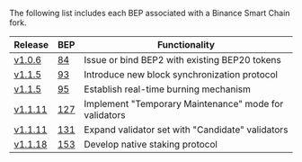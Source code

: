 The following list includes each BEP associated with a Binance Smart Chain fork.

| Release                                                          | BEP                                                            | Functionality                                       |
| ---------------------------------------------------------------- | -------------------------------------------------------------- | --------------------------------------------------- |
| [v1.0.6](https://github.com/bnb-chain/bsc/releases/tag/v1.0.6)   | [84](https://github.com/bnb-chain/BEPs/blob/master/BEP84.md)   | Issue or bind BEP2 with existing BEP20 tokens       |
| [v1.1.5](https://github.com/bnb-chain/bsc/releases/tag/v1.1.5)   | [93](https://github.com/bnb-chain/BEPs/blob/master/BEP93.md)   | Introduce new block synchronization protocol        |
| [v1.1.5](https://github.com/bnb-chain/bsc/releases/tag/v1.1.5)   | [95](https://github.com/bnb-chain/BEPs/blob/master/BEP95.md)   | Establish real-time burning mechanism               |
| [v1.1.11](https://github.com/bnb-chain/bsc/releases/tag/v1.1.11) | [127](https://github.com/bnb-chain/BEPs/blob/master/BEP127.md) | Implement "Temporary Maintenance" mode for validators|
| [v1.1.11](https://github.com/bnb-chain/bsc/releases/tag/v1.1.11) | [131](https://github.com/bnb-chain/BEPs/blob/master/BEP131.md) | Expand validator set with "Candidate" validators    |
| [v1.1.18](https://github.com/bnb-chain/bsc/releases/tag/v1.1.11) | [153](https://github.com/bnb-chain/BEPs/blob/master/BEP153.md) | Develop native staking protocol                      |

